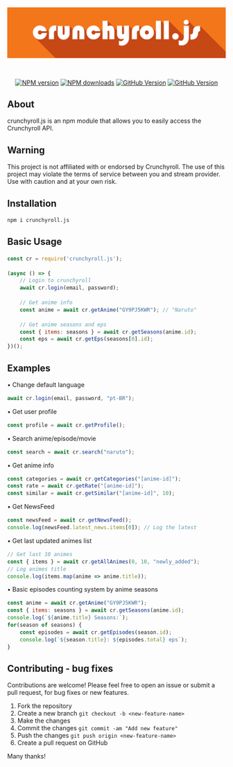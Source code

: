 <div align="center">
  <br />
  <p>
    <img src="./logo.png" width="800" alt="crunchyroll.js" />
  </p>
  <br />
  <p>
    <a href="https://www.npmjs.com/package/crunchyroll.js"><img src="https://img.shields.io/npm/v/crunchyroll.js.svg?maxAge=3600" alt="NPM version" /></a>
    <a href="https://www.npmjs.com/package/crunchyroll.js"><img src="https://img.shields.io/npm/dt/crunchyroll.js.svg?maxAge=3600" alt="NPM downloads" /></a>
    <a href="https://github.com/Mssjim/crunchyroll.js"><img src="https://badge.fury.io/gh/Mssjim%2Fcrunchyroll.js.svg" alt="GitHub Version" /></a>
    <a href="https://github.com/Mssjim/crunchyroll.js/blob/master/LICENSE"><img src="https://img.shields.io/github/license/Mssjim/crunchyroll.js.svg" alt="GitHub Version" /></a>
  </p>
</div>

## About
crunchyroll.js is an npm module that allows you to easily access the Crunchyroll API.

## Warning
This project is not affiliated with or endorsed by Crunchyroll. The use of this project may violate the terms of service between you and stream provider. Use with caution and at your own risk.

## Installation 
```bash
npm i crunchyroll.js
```

## Basic Usage
```js
const cr = require('crunchyroll.js');

(async () => {
    // Login to crunchyroll
    await cr.login(email, password);

    // Get anime info
    const anime = await cr.getAnime("GY9PJ5KWR"); // "Naruto"
    
    // Get anime seasons and eps
    const { items: seasons } = await cr.getSeasons(anime.id);
    const eps = await cr.getEps(seasons[0].id);
})();
```

## Examples
• Change default language
```js
await cr.login(email, password, "pt-BR");
```

• Get user profile
```js
const profile = await cr.getProfile();
```

• Search anime/episode/movie
```js
const search = await cr.search("naruto");
```

• Get anime info
```js
const categories = await cr.getCategories("[anime-id]");
const rate = await cr.getRate("[anime-id]");
const similar = await cr.getSimilar("[anime-id]", 10);
```

• Get NewsFeed
```js
const newsFeed = await cr.getNewsFeed();
console.log(newsFeed.latest_news.items[0]); // Log the latest
```

• Get last updated animes list
```js
// Get last 10 animes
const { items } = await cr.getAllAnimes(0, 10, "newly_added");
// Log animes title
console.log(items.map(anime => anime.title));
```

• Basic episodes counting system by anime seasons
```js
const anime = await cr.getAnime("GY9PJ5KWR");
const { items: seasons } = await cr.getSeasons(anime.id);
console.log(`${anime.title} Seasons:`);
for(season of seasons) {
    const episodes = await cr.getEpisodes(season.id);
    console.log(`${season.title}: ${episodes.total} eps`);
}
```

## Contributing - bug fixes
Contributions are welcome! Please feel free to open an issue or submit a pull request, for bug fixes or new features.

1. Fork the repository
2. Create a new branch `git checkout -b <new-feature-name>`
3. Make the changes
4. Commit the changes `git commit -am "Add new feature"`
5. Push the changes `git push origin <new-feature-name>`
6. Create a pull request on GitHub

Many thanks!
